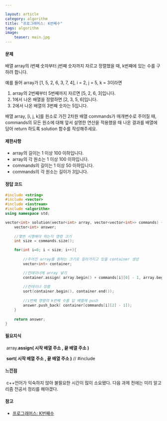 ```yaml
---

layout: article
category: algorithm
title: "프로그래머스: K번째수"
tags: algorithm
image: 
    teaser: main.jpg
---
```

 
#### 문제	

배열 array의 i번째 숫자부터 j번째 숫자까지 자르고 정렬했을 때, k번째에 있는 수를 구하려 합니다.

예를 들어 array가 [1, 5, 2, 6, 3, 7, 4], i = 2, j = 5, k = 3이라면

1. array의 2번째부터 5번째까지 자르면 [5, 2, 6, 3]입니다.
2. 1에서 나온 배열을 정렬하면 [2, 3, 5, 6]입니다.
3. 2에서 나온 배열의 3번째 숫자는 5입니다.

배열 array, [i, j, k]를 원소로 가진 2차원 배열 commands가 매개변수로 주어질 때, commands의 모든 원소에 대해 앞서 설명한 연산을 적용했을 때 나온 결과를 배열에 담아 return 하도록 solution 함수를 작성해주세요.



#### 제한사항

- array의 길이는 1 이상 100 이하입니다.
- array의 각 원소는 1 이상 100 이하입니다.
- commands의 길이는 1 이상 50 이하입니다.
- commands의 각 원소는 길이가 3입니다.



#### 정답 코드

```c++
#include <string>
#include <vector>
#include <iostream>
#include <algorithm>
using namespace std;

vector<int> solution(vector<int> array, vector<vector<int>> commands) {
    vector<int> answer;
    
  	//몇번 시행해야 하는지 명령 크기
    int size = commands.size();

    for(int i=0; i < size; i++){
      
      	//주어진 array를 원하는 크기로 잘라가지고 있을 container 생성
        vector<int> container;

      	//컨테이너에 array 넣기
        container.assign( array.begin() + commands[i][0] - 1, array.begin() + commands[i][1]);
        
      	//컨테이너 정렬
        sort(container.begin(), container.end());
        
      	//i번째 명령의 k번째 수를 답 배열에 push
        answer.push_back( container[commands[i][2] - 1]);
    }
    
    return answer;
}
```





#### 필요지식

​	array.**assign( 시작 배열 주소 , 끝 배열 주소 )**

​	**sort( 시작 배열 주소 , 끝 배열 주소 )**  // #include <algorithm>



#### 느낀점

​	c++언어가 익숙하지 않아 불필요한 시간이 많이 소요됐다. 다음 과제 전에는 미리 알고리즘 전공서 정리를 해야겠다.


#### 참고
- [프로그래머스: K번째수](https://programmers.co.kr/learn/courses/30/lessons/42748)
